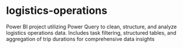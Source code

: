 # logistics-operations
Power BI project utilizing Power Query to clean, structure, and analyze logistics operations data. Includes task filtering, structured tables, and aggregation of trip durations for comprehensive data insights
